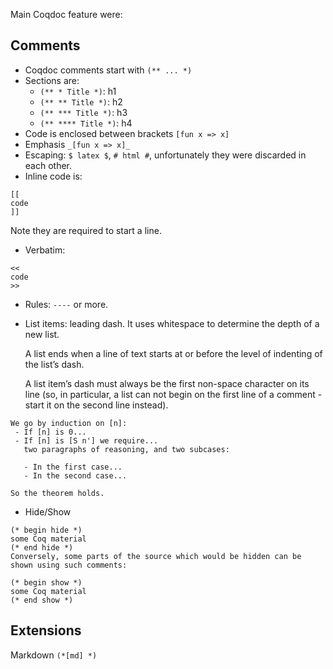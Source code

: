 Main Coqdoc feature were:

## Comments

- Coqdoc comments start with `(** ... *)`
- Sections are:
  + `(** * Title *)`: h1
  + `(** ** Title *)`: h2
  + `(** *** Title *)`: h3
  + `(** **** Title *)`: h4
- Code is enclosed between brackets `[fun x => x]`
- Emphasis `_[fun x => x]_`
- Escaping: `$ latex $`, `# html #`, unfortunately they were discarded in each other.
- Inline code is:
````
[[
code
]]
````
  Note they are required to start a line.

- Verbatim:
````
<<
code
>>
````
- Rules: `----` or more.
- List items: leading dash. It uses whitespace to determine the depth of a new list.

  A list ends when a line of text starts at or before the level of
  indenting of the list’s dash.

  A list item’s dash must always be the first non-space character on
  its line (so, in particular, a list can not begin on the first line
  of a comment - start it on the second line instead).

````
We go by induction on [n]:
 - If [n] is 0...
 - If [n] is [S n'] we require...
   two paragraphs of reasoning, and two subcases:

   - In the first case...
   - In the second case...

So the theorem holds.
````

- Hide/Show

````
(* begin hide *)
some Coq material
(* end hide *)
Conversely, some parts of the source which would be hidden can be shown using such comments:

(* begin show *)
some Coq material
(* end show *)
````

## Extensions

Markdown `(*[md] *)`
